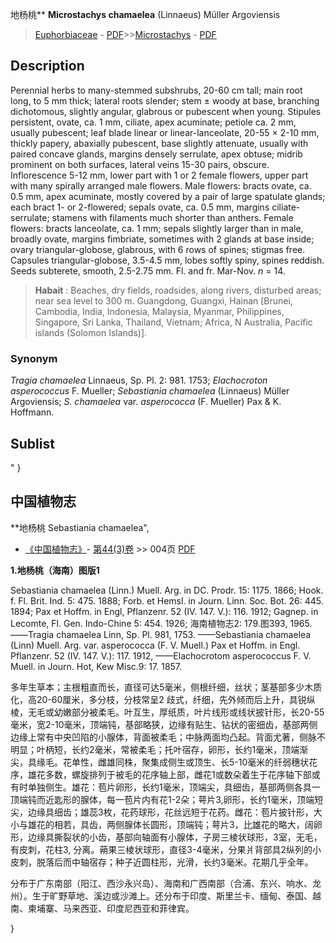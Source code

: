 地杨桃** **Microstachys chamaelea** (Linnaeus) Müller Argoviensis

> [Euphorbiaceae](http://www.iplant.cn/info/Euphorbiaceae?t=foc) - [PDF](http://www.iplant.cn/foc/pdf/Euphorbiaceae.pdf)>>[Microstachys](http://www.iplant.cn/info/Microstachys?t=foc) - [PDF](http://www.iplant.cn/foc/pdf/Microstachys.pdf)

## Description

Perennial herbs to many-stemmed subshrubs, 20-60 cm tall; main root long, to 5 mm thick; lateral roots slender; stem ± woody at base, branching dichotomous, slightly angular, glabrous or pubescent when young. Stipules persistent, ovate, ca. 1 mm, ciliate, apex acuminate; petiole ca. 2 mm, usually pubescent; leaf blade linear or linear-lanceolate, 20-55 × 2-10 mm, thickly papery, abaxially pubescent, base slightly attenuate, usually with paired concave glands, margins densely serrulate, apex obtuse; midrib prominent on both surfaces, lateral veins 15-30 pairs, obscure. Inflorescence 5-12 mm, lower part with 1 or 2 female flowers, upper part with many spirally arranged male flowers. Male flowers: bracts ovate, ca. 0.5 mm, apex acuminate, mostly covered by a pair of large spatulate glands; each bract 1- or 2-flowered; sepals ovate, ca. 0.5 mm, margins ciliate-serrulate; stamens with filaments much shorter than anthers. Female flowers: bracts lanceolate, ca. 1 mm; sepals slightly larger than in male, broadly ovate, margins fimbriate, sometimes with 2 glands at base inside; ovary triangular-globose, glabrous, with 6 rows of spines; stigmas free. Capsules triangular-globose, 3.5-4.5 mm, lobes softly spiny, spines reddish. Seeds subterete, smooth, 2.5-2.75 mm. Fl. and fr. Mar-Nov. *n* = 14.


> **Habait** : 
> Beaches, dry fields, roadsides, along rivers, disturbed areas; near sea level to 300 m. Guangdong, Guangxi, Hainan [Brunei, Cambodia, India, Indonesia, Malaysia, Myanmar, Philippines, Singapore, Sri Lanka, Thailand, Vietnam; Africa, N Australia, Pacific islands (Solomon Islands)].

### Synonym
*Tragia chamaelea* Linnaeus, Sp. Pl. 2: 981. 1753; *Elachocroton asperococcus* F. Mueller; *Sebastiania chamaelea* (Linnaeus) Müller Argoviensis; *S. chamaelea* var. *asperococca* (F. Mueller) Pax & K. Hoffmann.


## Sublist
"
}
## 中国植物志

**地杨桃 Sebastiania chamaelea",


* [《中国植物志》](http://www.iplant.cn/frps)- [第44(3)卷](http://www.iplant.cn/frps/vol/44(3)) >> 004页 [PDF](http://www.iplant.cn/frps/pdf/44(3)/004.PDF)

**1.地杨桃（海南）图版1**

Sebastiania chamaelea (Linn.) Muell. Arg. in DC. Prodr. 15: 1175. 1866; Hook. f. Fl. Brit. Ind. 5: 475. 1888; Forb. et Hemsl. in Journ. Linn. Soc. Bot. 26: 445. 1894; Pax et Hoffm. in Engl, Pflanzenr. 52 (IV. 147. V.): 116. 1912; Gagnep. in Lecomte, Fl. Gen. Indo-Chine 5: 454. 1926; 海南植物志2: 179.图393, 1965.——Tragia chamaelea Linn, Sp. Pl. 981, 1753. ——Sebastiania chamaelea (Linn) Muell. Arg. var. asperococca (F. V. Muell.) Pax et Hoffm. in Engl. Pflanzenr. 52 (IV. 147. V.): 117. 1912, ——Elachocrotom asperococcus F. V. Muell. in Journ. Hot, Kew Misc.9: 17. 1857.

多年生草本；主根粗直而长，直径可达5毫米，侧根纤细，丝状；茎基部多少木质化，高20-60厘米，多分枝，分枝常呈2 歧式，纤细，先外倾而后上升，具锐纵棱，无毛或幼嫩部分被柔毛。叶互生，厚纸质，叶片线形或线状披针形，长20-55毫米，宽2-10毫米，顶端钝，基部略狭，边缘有贴生、钻状的密细齿，基部两侧边缘上常有中央凹陷的小腺体，背面被柔毛；中脉两面均凸起。背面尤著，侧脉不明显；叶柄短，长约2毫米，常被柔毛；托叶宿存，卵形，长约1毫米，顶端渐尖，具缘毛。花单性，雌雄同株，聚集成侧生或顶生、长5-10毫米的纤弱穗状花序，雄花多数，螺旋排列于被毛的花序轴上部，雌花1或数朵着生于花序轴下部或有时单独侧生。雄花：苞片卵形，长约1毫米，顶端尖，具细齿，基部两侧各具一顶端钝而近匙形的腺体，每一苞片内有花1-2朵；萼片3,卵形，长约1毫米，顶端短尖，边缘具细齿；雄蕊3枚，花药球形，花丝远短于花药。雌花：苞片披针形，大小与雄花的相若，具齿，两侧腺体长圆形，顶端钝；萼片3，比雄花的略大，阔卵形，边缘具撕裂状的小齿，基部向轴面有小腺体，子房三棱状球形，3室，无毛，有皮刺，花柱3, 分离。蒴果三棱状球形，直径3-4毫米，分果爿背部具2纵列的小皮刺，脱落后而中轴宿存；种子近圆柱形，光滑，长约3毫米。花期几乎全年。

分布于广东南部（阳江、西沙永兴岛）、海南和广西南部（合浦、东兴、响水、龙州）。生于旷野草地、溪边或沙滩上。还分布于印度、斯里兰卡、缅甸、泰国、越南、柬埔寨、马来西亚、印度尼西亚和菲律宾。

}